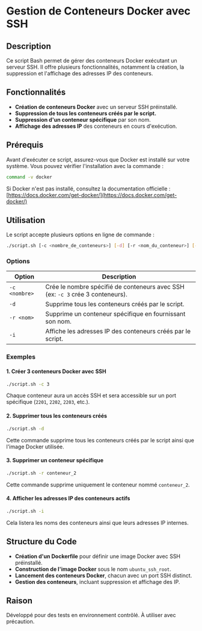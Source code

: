 # Gestion de Conteneurs Docker avec SSH

## Description
Ce script Bash permet de gérer des conteneurs Docker exécutant un serveur SSH. Il offre plusieurs fonctionnalités, notamment la création, la suppression et l'affichage des adresses IP des conteneurs.

## Fonctionnalités
- **Création de conteneurs Docker** avec un serveur SSH préinstallé.
- **Suppression de tous les conteneurs créés par le script.**
- **Suppression d'un conteneur spécifique** par son nom.
- **Affichage des adresses IP** des conteneurs en cours d'exécution.

## Prérequis
Avant d'exécuter ce script, assurez-vous que Docker est installé sur votre système. Vous pouvez vérifier l'installation avec la commande :
```bash
command -v docker
```
Si Docker n'est pas installé, consultez la documentation officielle : [https://docs.docker.com/get-docker/](https://docs.docker.com/get-docker/)

## Utilisation
Le script accepte plusieurs options en ligne de commande :
```bash
./script.sh [-c <nombre_de_conteneurs>] [-d] [-r <nom_du_conteneur>] [-i]
```

### Options
| Option  | Description |
|---------|-------------|
| `-c <nombre>` | Crée le nombre spécifié de conteneurs avec SSH (ex: `-c 3` crée 3 conteneurs). |
| `-d` | Supprime tous les conteneurs créés par le script. |
| `-r <nom>` | Supprime un conteneur spécifique en fournissant son nom. |
| `-i` | Affiche les adresses IP des conteneurs créés par le script. |

### Exemples
#### 1. Créer 3 conteneurs Docker avec SSH
```bash
./script.sh -c 3
```
Chaque conteneur aura un accès SSH et sera accessible sur un port spécifique (`2201`, `2202`, `2203`, etc.).

#### 2. Supprimer tous les conteneurs créés
```bash
./script.sh -d
```
Cette commande supprime tous les conteneurs créés par le script ainsi que l'image Docker utilisée.

#### 3. Supprimer un conteneur spécifique
```bash
./script.sh -r conteneur_2
```
Cette commande supprime uniquement le conteneur nommé `conteneur_2`.

#### 4. Afficher les adresses IP des conteneurs actifs
```bash
./script.sh -i
```
Cela listera les noms des conteneurs ainsi que leurs adresses IP internes.

## Structure du Code
- **Création d'un Dockerfile** pour définir une image Docker avec SSH préinstallé.
- **Construction de l'image Docker** sous le nom `ubuntu_ssh_root`.
- **Lancement des conteneurs Docker**, chacun avec un port SSH distinct.
- **Gestion des conteneurs**, incluant suppression et affichage des IP.


## Raison
Développé pour des tests en environnement contrôlé. À utiliser avec précaution. 

